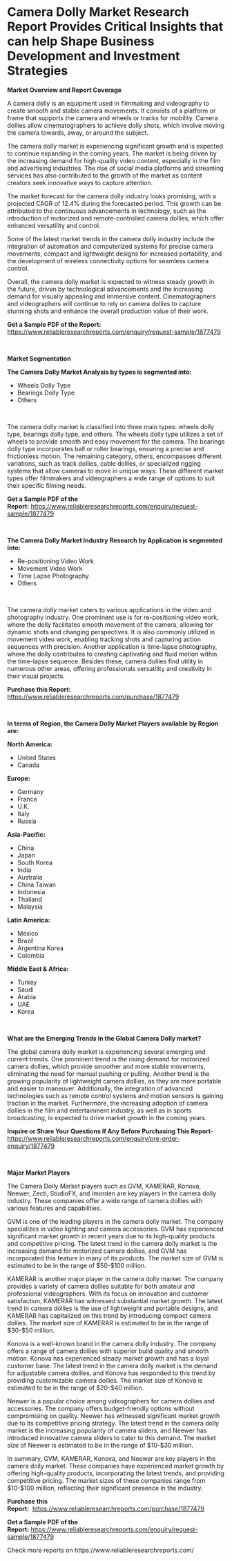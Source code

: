 <p><h1>Camera Dolly Market Research Report Provides Critical Insights that can help Shape Business Development and Investment Strategies</h1></p><p><strong>Market Overview and Report Coverage</strong></p>
<p><p>A camera dolly is an equipment used in filmmaking and videography to create smooth and stable camera movements. It consists of a platform or frame that supports the camera and wheels or tracks for mobility. Camera dollies allow cinematographers to achieve dolly shots, which involve moving the camera towards, away, or around the subject.</p><p>The camera dolly market is experiencing significant growth and is expected to continue expanding in the coming years. The market is being driven by the increasing demand for high-quality video content, especially in the film and advertising industries. The rise of social media platforms and streaming services has also contributed to the growth of the market as content creators seek innovative ways to capture attention.</p><p>The market forecast for the camera dolly industry looks promising, with a projected CAGR of 12.4% during the forecasted period. This growth can be attributed to the continuous advancements in technology, such as the introduction of motorized and remote-controlled camera dollies, which offer enhanced versatility and control.</p><p>Some of the latest market trends in the camera dolly industry include the integration of automation and computerized systems for precise camera movements, compact and lightweight designs for increased portability, and the development of wireless connectivity options for seamless camera control.</p><p>Overall, the camera dolly market is expected to witness steady growth in the future, driven by technological advancements and the increasing demand for visually appealing and immersive content. Cinematographers and videographers will continue to rely on camera dollies to capture stunning shots and enhance the overall production value of their work.</p></p>
<p><strong>Get a Sample PDF of the Report:</strong> <a href="https://www.reliableresearchreports.com/enquiry/request-sample/1877479">https://www.reliableresearchreports.com/enquiry/request-sample/1877479</a></p>
<p>&nbsp;</p>
<p><strong>Market Segmentation</strong></p>
<p><strong>The Camera Dolly Market Analysis by types is segmented into:</strong></p>
<p><ul><li>Wheels Dolly Type</li><li>Bearings Dolly Type</li><li>Others</li></ul></p>
<p>&nbsp;</p>
<p><p>The camera dolly market is classified into three main types: wheels dolly type, bearings dolly type, and others. The wheels dolly type utilizes a set of wheels to provide smooth and easy movement for the camera. The bearings dolly type incorporates ball or roller bearings, ensuring a precise and frictionless motion. The remaining category, others, encompasses different variations, such as track dollies, cable dollies, or specialized rigging systems that allow cameras to move in unique ways. These different market types offer filmmakers and videographers a wide range of options to suit their specific filming needs.</p></p>
<p><strong>Get a Sample PDF of the Report:</strong>&nbsp;<a href="https://www.reliableresearchreports.com/enquiry/request-sample/1877479">https://www.reliableresearchreports.com/enquiry/request-sample/1877479</a></p>
<p>&nbsp;</p>
<p><strong>The Camera Dolly Market Industry Research by Application is segmented into:</strong></p>
<p><ul><li>Re-positioning Video Work</li><li>Movement Video Work</li><li>Time Lapse Photography</li><li>Others</li></ul></p>
<p>&nbsp;</p>
<p><p>The camera dolly market caters to various applications in the video and photography industry. One prominent use is for re-positioning video work, where the dolly facilitates smooth movement of the camera, allowing for dynamic shots and changing perspectives. It is also commonly utilized in movement video work, enabling tracking shots and capturing action sequences with precision. Another application is time-lapse photography, where the dolly contributes to creating captivating and fluid motion within the time-lapse sequence. Besides these, camera dollies find utility in numerous other areas, offering professionals versatility and creativity in their visual projects.</p></p>
<p><strong>Purchase this Report:</strong>&nbsp; <a href="https://www.reliableresearchreports.com/purchase/1877479">https://www.reliableresearchreports.com/purchase/1877479</a></p>
<p>&nbsp;</p>
<p><strong>In terms of Region, the Camera Dolly Market Players available by Region are:</strong></p>
<p>
    <p> <strong> North America: </strong>
        <ul>
            <li>United States</li>
            <li>Canada</li>
        </ul>
        </p> 
    <p> <strong> Europe: </strong>
        <ul>
            <li>Germany</li>
            <li>France</li>
            <li>U.K.</li>
            <li>Italy</li>
            <li>Russia</li>
        </ul>
        </p> 
    <p> <strong> Asia-Pacific: </strong>
        <ul>
            <li>China</li>
            <li>Japan</li>
            <li>South Korea</li>
            <li>India</li>
            <li>Australia</li>
            <li>China Taiwan</li>
            <li>Indonesia</li>
            <li>Thailand</li>
            <li>Malaysia</li>
        </ul>
        </p> 
    <p> <strong> Latin America: </strong>
        <ul>
            <li>Mexico</li>
            <li>Brazil</li>
            <li>Argentina Korea</li>
            <li>Colombia</li>
        </ul>
        </p> 
    <p> <strong> Middle East & Africa: </strong>
        <ul>
            <li>Turkey</li>
            <li>Saudi</li>
            <li>Arabia</li>
            <li>UAE</li>
            <li>Korea</li>
        </ul>
    </p>
    </p>
<p>&nbsp;</p>
<p><strong>What are the Emerging Trends in the Global Camera Dolly market?</strong></p>
<p><p>The global camera dolly market is experiencing several emerging and current trends. One prominent trend is the rising demand for motorized camera dollies, which provide smoother and more stable movements, eliminating the need for manual pushing or pulling. Another trend is the growing popularity of lightweight camera dollies, as they are more portable and easier to maneuver. Additionally, the integration of advanced technologies such as remote control systems and motion sensors is gaining traction in the market. Furthermore, the increasing adoption of camera dollies in the film and entertainment industry, as well as in sports broadcasting, is expected to drive market growth in the coming years.</p></p>
<p><strong>Inquire or Share Your Questions If Any Before Purchasing This Report</strong>- <a href="https://www.reliableresearchreports.com/enquiry/pre-order-enquiry/1877479">https://www.reliableresearchreports.com/enquiry/pre-order-enquiry/1877479</a></p>
<p>&nbsp;</p>
<p><strong>Major Market Players</strong></p>
<p><p>The Camera Dolly Market players such as GVM, KAMERAR, Konova, Neewer, Zecti, StudioFX, and Imorden are key players in the camera dolly industry. These companies offer a wide range of camera dollies with various features and capabilities.</p><p>GVM is one of the leading players in the camera dolly market. The company specializes in video lighting and camera accessories. GVM has experienced significant market growth in recent years due to its high-quality products and competitive pricing. The latest trend in the camera dolly market is the increasing demand for motorized camera dollies, and GVM has incorporated this feature in many of its products. The market size of GVM is estimated to be in the range of $50-$100 million.</p><p>KAMERAR is another major player in the camera dolly market. The company provides a variety of camera dollies suitable for both amateur and professional videographers. With its focus on innovation and customer satisfaction, KAMERAR has witnessed substantial market growth. The latest trend in camera dollies is the use of lightweight and portable designs, and KAMERAR has capitalized on this trend by introducing compact camera dollies. The market size of KAMERAR is estimated to be in the range of $30-$50 million.</p><p>Konova is a well-known brand in the camera dolly industry. The company offers a range of camera dollies with superior build quality and smooth motion. Konova has experienced steady market growth and has a loyal customer base. The latest trend in the camera dolly market is the demand for adjustable camera dollies, and Konova has responded to this trend by providing customizable camera dollies. The market size of Konova is estimated to be in the range of $20-$40 million.</p><p>Neewer is a popular choice among videographers for camera dollies and accessories. The company offers budget-friendly options without compromising on quality. Neewer has witnessed significant market growth due to its competitive pricing strategy. The latest trend in the camera dolly market is the increasing popularity of camera sliders, and Neewer has introduced innovative camera sliders to cater to this demand. The market size of Neewer is estimated to be in the range of $10-$30 million.</p><p>In summary, GVM, KAMERAR, Konova, and Neewer are key players in the camera dolly market. These companies have experienced market growth by offering high-quality products, incorporating the latest trends, and providing competitive pricing. The market sizes of these companies range from $10-$100 million, reflecting their significant presence in the industry.</p></p>
<p><strong>Purchase this Report:</strong>&nbsp;&nbsp;<a href="https://www.reliableresearchreports.com/purchase/1877479">https://www.reliableresearchreports.com/purchase/1877479</a></p>
<p></p>
<p><strong>Get a Sample PDF of the Report:</strong>&nbsp;<a href="https://www.reliableresearchreports.com/enquiry/request-sample/1877479">https://www.reliableresearchreports.com/enquiry/request-sample/1877479</a></p>
<p>Check more reports on https://www.reliableresearchreports.com/</p>